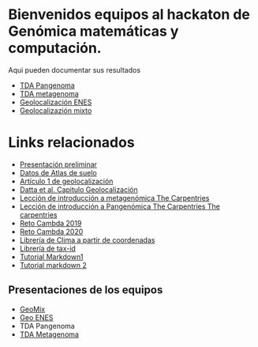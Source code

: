 # Bienvenidos equipos al hackaton de Genómica matemáticas y computación.  
Aqui pueden documentar sus resultados  
- [TDA Pangenoma](tda-pangenoma/readme.md)
- [TDA metagenoma](tda-meta/readme.md)
- [Geolocalización ENES](geo-enes/readme.md)
- [Geolocalizazión mixto](geo-mix/readme.md)

# Links relacionados  
- [Presentación preliminar](https://docs.google.com/presentation/d/1YyO8U6t-XIxFc9xecheJVKE6DqpXWNAv/edit?usp=share_link&ouid=112224471038090317539&rtpof=true&sd=true)   
- [Datos de Atlas de suelo](files/GlobalAtlas-16S.zip)  
- [Artículo 1 de geolocalización](https://github.com/nselem/ccm-bioinfomatica-lab/blob/main/221119Hackaton/files/Global%20forensic%20geolocation%20with%20deep%20neural%20networks.pdf)
- [Datta et al. Capitulo Geolocalización](files/2021_Book_StatisticalAnalysisOfMicrobiom-55-88.pdf)
- [Lección de introducción a metagenómica The Carpentries](https://carpentries-incubator.github.io/metagenomics-workshop/)
- [Lección de introducción a Pangenómica The Carpentries The carpentries](https://czirion.github.io/comparative-genomics-workshop/)
- [Reto Cambda 2019](http://camda2019.bioinf.jku.at/doku.php)
- [Reto Cambda 2020](http://camda2020.bioinf.jku.at/doku.php)
- [Librería de Clima a partir de coordenadas](https://cran.r-project.org/web/packages/kgc/kgc.pdf)
- [Librería de tax-id](http://etetoolkit.org/docs/2.3/tutorial/tutorial_ncbitaxonomy.html)
- [Tutorial Markdown1](https://gist.github.com/sandrabosk/d79bd806c8b1b13ad9af1e590a26deb5)    
- [Tutorial markdown 2](https://github.com/adam-p/markdown-here/wiki/Markdown-Cheatsheet)  

## Presentaciones de los equipos  
- [GeoMix](https://www.canva.com/design/DAFShoxwELk/dVmVKuchUujHErlgn0Hm9w/view?utm_content=DAFShoxwELk&utm_campaign=designshare&utm_medium=link2&utm_source=sharebutton#1)  
- [Geo ENES](https://drive.google.com/file/d/12RnDbGY9XLRMEK3Sib2W-14txyLDD4m6/view?usp=share_link)  
- TDA Pangenoma  
- [TDA Metagenoma](https://docs.google.com/presentation/d/1uMMEU_bR4J6hJ8sH5To15HCsOrlfRlGLFuRq7lW2S8g/edit#slide=id.p)  

